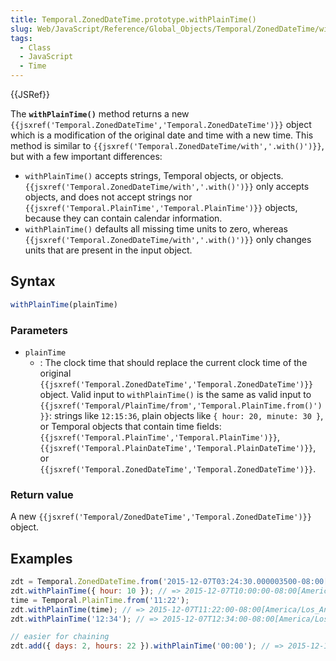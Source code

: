 ```yaml
---
title: Temporal.ZonedDateTime.prototype.withPlainTime()
slug: Web/JavaScript/Reference/Global_Objects/Temporal/ZonedDateTime/withPlainTime
tags:
  - Class
  - JavaScript
  - Time
---
```

{{JSRef}}

<p class="summary"><span class="seoSummary">The <strong><code>withPlainTime()</code></strong> method returns a new <code>{{jsxref('Temporal.ZonedDateTime','Temporal.ZonedDateTime')}}</code> object which is a modification of the original date and time with a new time.</span> This method is similar to <code>{{jsxref('Temporal.ZonedDateTime/with','.with()')}}</code>, but with a few important differences:</p>

- `withPlainTime()` accepts strings, Temporal objects, or objects.
  `{{jsxref('Temporal.ZonedDateTime/with','.with()')}}` only
  accepts objects, and does not accept strings nor
  `{{jsxref('Temporal.PlainTime','Temporal.PlainTime')}}`
  objects, because they can contain calendar information.
- `withPlainTime()` defaults all missing time units to zero, whereas
  `{{jsxref('Temporal.ZonedDateTime/with','.with()')}}` only
  changes units that are present in the input object.

## Syntax

```js
withPlainTime(plainTime)
```

### Parameters

- `plainTime`
  - : The clock time that should replace the current clock time of the original
    `{{jsxref('Temporal.ZonedDateTime','Temporal.ZonedDateTime')}}`
    object. Valid input to `withPlainTime()` is the same as valid input to
    `{{jsxref('Temporal/PlainTime/from','Temporal.PlainTime.from()')}}`:
    strings like `12:15:36`, plain objects like `{ hour: 20, minute: 30 }`, or
    Temporal objects that contain time fields:
    `{{jsxref('Temporal.PlainTime','Temporal.PlainTime')}}`,
    `{{jsxref('Temporal.PlainDateTime','Temporal.PlainDateTime')}}`,
    or
    `{{jsxref('Temporal.ZonedDateTime','Temporal.ZonedDateTime')}}`.

### Return value

A new
`{{jsxref('Temporal/ZonedDateTime','Temporal.ZonedDateTime')}}`
object.

## Examples

```js
zdt = Temporal.ZonedDateTime.from('2015-12-07T03:24:30.000003500-08:00[America/Los_Angeles]');
zdt.withPlainTime({ hour: 10 }); // => 2015-12-07T10:00:00-08:00[America/Los_Angeles]
time = Temporal.PlainTime.from('11:22');
zdt.withPlainTime(time); // => 2015-12-07T11:22:00-08:00[America/Los_Angeles]
zdt.withPlainTime('12:34'); // => 2015-12-07T12:34:00-08:00[America/Los_Angeles]

// easier for chaining
zdt.add({ days: 2, hours: 22 }).withPlainTime('00:00'); // => 2015-12-10T00:00:00-08:00[America/Los_Angeles]
```
